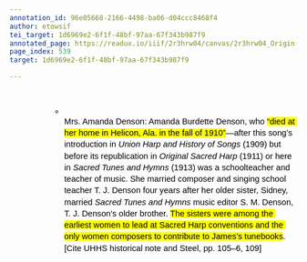 ```yaml
---
annotation_id: 96e05668-2166-4498-ba06-d04ccc8468f4
author: etowsif
tei_target: 1d6969e2-6f1f-48bf-97aa-67f343b987f9
annotated_page: https://readux.io/iiif/2r3hrw04/canvas/2r3hrw04_Origin-1911-a-0540.tif
page_index: 539
target: 1d6969e2-6f1f-48bf-97aa-67f343b987f9

---
```

<p>&nbsp;</p>
<ul style="margin-top: 0; margin-bottom: 0; padding-inline-start: 48px;">
<li dir="ltr" style="list-style-type: circle; font-size: 11pt; font-family: Arial; color: #000000; background-color: transparent; font-weight: 400; font-style: normal; font-variant: normal; text-decoration: none; vertical-align: baseline; white-space: pre; margin-left: 36pt;" aria-level="2">
<p dir="ltr" style="line-height: 1.38; margin-top: 0pt; margin-bottom: 0pt;" role="presentation"><span style="font-size: 11pt; font-family: Arial; color: #000000; background-color: transparent; font-weight: 400; font-style: normal; font-variant: normal; text-decoration: none; vertical-align: baseline; white-space: pre-wrap;">Mrs. Amanda Denson: Amanda Burdette Denson, who </span><span style="font-size: 11pt; font-family: Arial; color: #000000; background-color: #ffff00; font-weight: 400; font-style: normal; font-variant: normal; text-decoration: none; vertical-align: baseline; white-space: pre-wrap;">&ldquo;died at her home in Helicon, Ala. in the fall of 1910&rdquo;</span><span style="font-size: 11pt; font-family: Arial; color: #000000; background-color: transparent; font-weight: 400; font-style: normal; font-variant: normal; text-decoration: none; vertical-align: baseline; white-space: pre-wrap;">&mdash;after this song&rsquo;s introduction in </span><span style="font-size: 11pt; font-family: Arial; color: #000000; background-color: transparent; font-weight: 400; font-style: italic; font-variant: normal; text-decoration: none; vertical-align: baseline; white-space: pre-wrap;">Union Harp and History of Songs</span><span style="font-size: 11pt; font-family: Arial; color: #000000; background-color: transparent; font-weight: 400; font-style: normal; font-variant: normal; text-decoration: none; vertical-align: baseline; white-space: pre-wrap;"> (1909) but before its republication in </span><span style="font-size: 11pt; font-family: Arial; color: #000000; background-color: transparent; font-weight: 400; font-style: italic; font-variant: normal; text-decoration: none; vertical-align: baseline; white-space: pre-wrap;">Original Sacred Harp</span><span style="font-size: 11pt; font-family: Arial; color: #000000; background-color: transparent; font-weight: 400; font-style: normal; font-variant: normal; text-decoration: none; vertical-align: baseline; white-space: pre-wrap;"> (1911) or here in </span><span style="font-size: 11pt; font-family: Arial; color: #000000; background-color: transparent; font-weight: 400; font-style: italic; font-variant: normal; text-decoration: none; vertical-align: baseline; white-space: pre-wrap;">Sacred Tunes and Hymns</span><span style="font-size: 11pt; font-family: Arial; color: #000000; background-color: transparent; font-weight: 400; font-style: normal; font-variant: normal; text-decoration: none; vertical-align: baseline; white-space: pre-wrap;"> (1913) was a schoolteacher and teacher of music. She married composer and singing school teacher T. J. Denson four years after her older sister, Sidney, married </span><span style="font-size: 11pt; font-family: Arial; color: #000000; background-color: transparent; font-weight: 400; font-style: italic; font-variant: normal; text-decoration: none; vertical-align: baseline; white-space: pre-wrap;">Sacred Tunes and Hymns</span><span style="font-size: 11pt; font-family: Arial; color: #000000; background-color: transparent; font-weight: 400; font-style: normal; font-variant: normal; text-decoration: none; vertical-align: baseline; white-space: pre-wrap;"> music editor S. M. Denson, T. J. Denson&rsquo;s older brother. </span><span style="font-size: 11pt; font-family: Arial; color: #000000; background-color: #ffff00; font-weight: 400; font-style: normal; font-variant: normal; text-decoration: none; vertical-align: baseline; white-space: pre-wrap;">The sisters were among the earliest women to lead at Sacred Harp conventions and the only women composers to contribute to James&rsquo;s tunebooks</span><span style="font-size: 11pt; font-family: Arial; color: #000000; background-color: transparent; font-weight: 400; font-style: normal; font-variant: normal; text-decoration: none; vertical-align: baseline; white-space: pre-wrap;">. [Cite UHHS historical note and Steel, pp. 105&ndash;6, 109]</span></p>
</li>
</ul>
